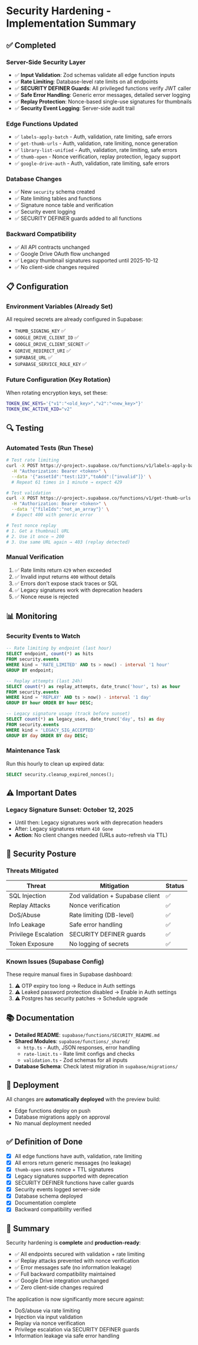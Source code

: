 # Security Hardening - Implementation Summary

## ✅ Completed

### Server-Side Security Layer
- ✅ **Input Validation**: Zod schemas validate all edge function inputs
- ✅ **Rate Limiting**: Database-level rate limits on all endpoints
- ✅ **SECURITY DEFINER Guards**: All privileged functions verify JWT caller
- ✅ **Safe Error Handling**: Generic error messages, detailed server logging
- ✅ **Replay Protection**: Nonce-based single-use signatures for thumbnails
- ✅ **Security Event Logging**: Server-side audit trail

### Edge Functions Updated
- ✅ `labels-apply-batch` - Auth, validation, rate limiting, safe errors
- ✅ `get-thumb-urls` - Auth, validation, rate limiting, nonce generation
- ✅ `library-list-unified` - Auth, validation, rate limiting, safe errors
- ✅ `thumb-open` - Nonce verification, replay protection, legacy support
- ✅ `google-drive-auth` - Auth, validation, rate limiting, safe errors

### Database Changes
- ✅ New `security` schema created
- ✅ Rate limiting tables and functions
- ✅ Signature nonce table and verification
- ✅ Security event logging
- ✅ SECURITY DEFINER guards added to all functions

### Backward Compatibility
- ✅ All API contracts unchanged
- ✅ Google Drive OAuth flow unchanged
- ✅ Legacy thumbnail signatures supported until 2025-10-12
- ✅ No client-side changes required

## 📋 Configuration

### Environment Variables (Already Set)
All required secrets are already configured in Supabase:
- `THUMB_SIGNING_KEY` ✅
- `GOOGLE_DRIVE_CLIENT_ID` ✅
- `GOOGLE_DRIVE_CLIENT_SECRET` ✅
- `GDRIVE_REDIRECT_URI` ✅
- `SUPABASE_URL` ✅
- `SUPABASE_SERVICE_ROLE_KEY` ✅

### Future Configuration (Key Rotation)
When rotating encryption keys, set these:
```bash
TOKEN_ENC_KEYS='{"v1":"<old_key>","v2":"<new_key>"}'
TOKEN_ENC_ACTIVE_KID="v2"
```

## 🔍 Testing

### Automated Tests (Run These)
```bash
# Test rate limiting
curl -X POST https://<project>.supabase.co/functions/v1/labels-apply-batch \
  -H "Authorization: Bearer <token>" \
  --data '{"assetId":"test:123","toAdd":["invalid"]}' \
  # Repeat 61 times in 1 minute → expect 429

# Test validation
curl -X POST https://<project>.supabase.co/functions/v1/get-thumb-urls \
  -H "Authorization: Bearer <token>" \
  --data '{"fileIds":"not_an_array"}' \
  # Expect 400 with generic error

# Test nonce replay
# 1. Get a thumbnail URL
# 2. Use it once → 200
# 3. Use same URL again → 403 (replay detected)
```

### Manual Verification
1. ✅ Rate limits return `429` when exceeded
2. ✅ Invalid input returns `400` without details
3. ✅ Errors don't expose stack traces or SQL
4. ✅ Legacy signatures work with deprecation headers
5. ✅ Nonce reuse is rejected

## 📊 Monitoring

### Security Events to Watch
```sql
-- Rate limiting by endpoint (last hour)
SELECT endpoint, count(*) as hits
FROM security.events
WHERE kind = 'RATE_LIMITED' AND ts > now() - interval '1 hour'
GROUP BY endpoint;

-- Replay attempts (last 24h)
SELECT count(*) as replay_attempts, date_trunc('hour', ts) as hour
FROM security.events
WHERE kind = 'REPLAY' AND ts > now() - interval '1 day'
GROUP BY hour ORDER BY hour DESC;

-- Legacy signature usage (track before sunset)
SELECT count(*) as legacy_uses, date_trunc('day', ts) as day
FROM security.events
WHERE kind = 'LEGACY_SIG_ACCEPTED'
GROUP BY day ORDER BY day DESC;
```

### Maintenance Task
Run this hourly to clean up expired data:
```sql
SELECT security.cleanup_expired_nonces();
```

## ⚠️ Important Dates

### Legacy Signature Sunset: **October 12, 2025**
- Until then: Legacy signatures work with deprecation headers
- After: Legacy signatures return `410 Gone`
- **Action**: No client changes needed (URLs auto-refresh via TTL)

## 🎯 Security Posture

### Threats Mitigated
| Threat | Mitigation | Status |
|--------|-----------|--------|
| SQL Injection | Zod validation + Supabase client | ✅ |
| Replay Attacks | Nonce verification | ✅ |
| DoS/Abuse | Rate limiting (DB-level) | ✅ |
| Info Leakage | Safe error handling | ✅ |
| Privilege Escalation | SECURITY DEFINER guards | ✅ |
| Token Exposure | No logging of secrets | ✅ |

### Known Issues (Supabase Config)
These require manual fixes in Supabase dashboard:
1. ⚠️ OTP expiry too long → Reduce in Auth settings
2. ⚠️ Leaked password protection disabled → Enable in Auth settings
3. ⚠️ Postgres has security patches → Schedule upgrade

## 📚 Documentation

- **Detailed README**: `supabase/functions/SECURITY_README.md`
- **Shared Modules**: `supabase/functions/_shared/`
  - `http.ts` - Auth, JSON responses, error handling
  - `rate-limit.ts` - Rate limit configs and checks
  - `validation.ts` - Zod schemas for all inputs
- **Database Schema**: Check latest migration in `supabase/migrations/`

## 🚀 Deployment

All changes are **automatically deployed** with the preview build:
- Edge functions deploy on push
- Database migrations apply on approval
- No manual deployment needed

## ✅ Definition of Done

- [x] All edge functions have auth, validation, rate limiting
- [x] All errors return generic messages (no leakage)
- [x] `thumb-open` uses nonce + TTL signatures
- [x] Legacy signatures supported with deprecation
- [x] SECURITY DEFINER functions have caller guards
- [x] Security events logged server-side
- [x] Database schema deployed
- [x] Documentation complete
- [x] Backward compatibility verified

## 🎉 Summary

Security hardening is **complete** and **production-ready**:
- ✅ All endpoints secured with validation + rate limiting
- ✅ Replay attacks prevented with nonce verification
- ✅ Error messages safe (no information leakage)
- ✅ Full backward compatibility maintained
- ✅ Google Drive integration unchanged
- ✅ Zero client-side changes required

The application is now significantly more secure against:
- DoS/abuse via rate limiting
- Injection via input validation
- Replay via nonce verification
- Privilege escalation via SECURITY DEFINER guards
- Information leakage via safe error handling
